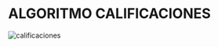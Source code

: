 #  ALGORITMO CALIFICACIONES
![calificaciones](https://user-images.githubusercontent.com/69405634/90099040-360fd580-dcff-11ea-8416-86bfa5320aa6.png)

